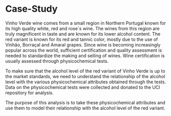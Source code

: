 # Case-Study
Vinho Verde wine comes from a small region in Northern Portugal known for its high quality white, red and rose`s wine. The wines from this region are truly magnificent in taste and are known for its lower alcohol content. The red variant is known for its red and tannic color, mostly due to the use of Vinhão, Borraçal and Amaral grapes. Since wine is becoming increasingly popular across the world, sufficient certification and quality assessment is needed to standardize the making and selling of wines. Wine certification is usually assessed through physicochemical tests.
 
To make sure that the alcohol level of the red variant of Vinho Verde is up to the market standards, we need to understand the relationship of the alcohol level with the various physicochemical attributes obtained through the tests. Data on the physicochemical tests were collected and donated to the UCI repository for analysis. 

The purpose of this analysis is to take these physicochemical attributes and use them to model their relationship with the alcohol level of the red variant.
